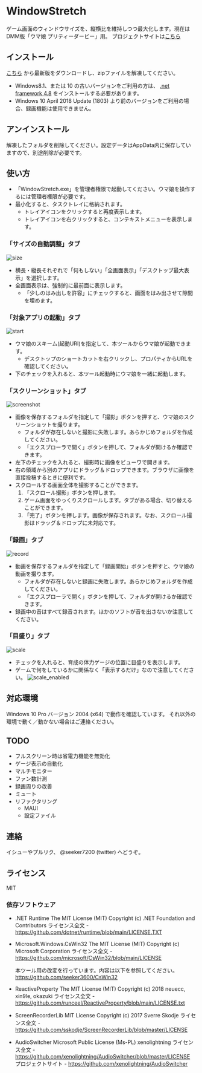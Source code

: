 # WindowStretch
ゲーム画面のウィンドウサイズを、縦横比を維持しつつ最大化します。現在はDMM版「ウマ娘 プリティーダービー」用。
プロジェクトサイトは[こちら](https://github.com/seeker3600/WindowStretch)

## インストール

[こちら](https://github.com/seeker3600/WindowStretch/releases/download/v0.8.0/WindowStretch.zip) から最新版をダウンロードし、zipファイルを解凍してください。

* Windows8.1、または 10 の古いバージョンをご利用の方は、 [.net framework 4.8](https://dotnet.microsoft.com/download/dotnet-framework/thank-you/net48-web-installer) をインストールする必要があります。
* Windows 10 April 2018 Update (1803) より前のバージョンをご利用の場合、録画機能は使用できません。

## アンインストール
解凍したフォルダを削除してください。設定データはAppData内に保存していますので、別途削除が必要です。

## 使い方
* 「WindowStretch.exe」を管理者権限で起動してください。ウマ娘を操作するには管理者権限が必要です。
* 最小化すると、タスクトレイに格納されます。
	* トレイアイコンをクリックすると再度表示します。
	* トレイアイコンを右クリックすると、コンテキストメニューを表示します。

### 「サイズの自動調整」タブ

![size](img/size.png)

* 横長・縦長それぞれで「何もしない」「全画面表示」「デスクトップ最大表示」を選択します。
* 全画面表示は、強制的に最前面に表示します。
	* 「少しのはみ出しを許容」にチェックすると、画面をはみ出させて隙間を埋めます。

### 「対象アプリの起動」タブ

![start](img/start.png)

* ウマ娘のスキーム(起動URI)を指定して、本ツールからウマ娘が起動できます。
	* デスクトップのショートカットを右クリックし、プロパティからURLを確認してください。
* 下のチェックを入れると、本ツール起動時にウマ娘を一緒に起動します。

### 「スクリーンショット」タブ

![screenshot](img/screenshot.png)

* 画像を保存するフォルダを指定して「撮影」ボタンを押すと、ウマ娘のスクリーンショットを撮ります。
	* フォルダが存在しないと撮影に失敗します。あらかじめフォルダを作成してください。
	* 「エクスプローラで開く」ボタンを押して、フォルダが開けるか確認できます。
* 左下のチェックを入れると、撮影時に画像をビューワで開きます。
* 右の領域から別のアプリにドラッグ＆ドロップできます。ブラウザに画像を直接投稿するときに便利です。
* スクロールする画面全体を撮影することができます。
    1. 「スクロール撮影」ボタンを押します。
    2. ゲーム画面をゆっくりスクロールします。タブがある場合、切り替えることができます。
    3. 「完了」ボタンを押します。画像が保存されます。なお、スクロール撮影はドラッグ＆ドロップに未対応です。

### 「録画」タブ

![record](img/record.png)

* 動画を保存するフォルダを指定して「録画開始」ボタンを押すと、ウマ娘の動画を撮ります。
	* フォルダが存在しないと録画に失敗します。あらかじめフォルダを作成してください。
	* 「エクスプローラで開く」ボタンを押して、フォルダが開けるか確認できます。
* 録画中の音はすべて録音されます。ほかのソフトが音を出さないか注意してください。

### 「目盛り」タブ

![scale](img/scale.png)

* チェックを入れると、育成の体力ゲージの位置に目盛りを表示します。
* ゲームで何をしているかに関係なく「表示するだけ」なので注意してください。
	![scale_enabled](img/scale_enabled.png)


## 対応環境

Windows 10 Pro バージョン 2004 (x64) で動作を確認しています。
それ以外の環境で動く／動かない場合はご連絡ください。

## TODO

* フルスクリーン時は省電力機能を無効化
* ゲージ表示の自動化
* マルチモニター
* ファン数計測
* 録画周りの改善
* ミュート
* リファクタリング
    * MAUI
    * 設定ファイル

## 連絡
イシューやプルリク、 @seeker7200 (twitter) へどうぞ。

## ライセンス
MIT

### 依存ソフトウェア

* .NET Runtime
    The MIT License (MIT)  Copyright (c) .NET Foundation and Contributors
    ライセンス全文 - https://github.com/dotnet/runtime/blob/main/LICENSE.TXT

* Microsoft.Windows.CsWin32
    The MIT License (MIT)  Copyright (c) Microsoft Corporation
    ライセンス全文 - https://github.com/microsoft/CsWin32/blob/main/LICENSE

    本ツール用の改変を行っています。内容は以下を参照してください。
    https://github.com/seeker3600/CsWin32

* ReactiveProperty
    The MIT License (MIT)  Copyright (c) 2018 neuecc, xin9le, okazuki
    ライセンス全文 - https://github.com/runceel/ReactiveProperty/blob/main/LICENSE.txt

* ScreenRecorderLib
    MIT License  Copyright (c) 2017 Sverre Skodje
    ライセンス全文 - https://github.com/sskodje/ScreenRecorderLib/blob/master/LICENSE

* AudioSwitcher
    Microsoft Public License (Ms-PL) xenolightning
    ライセンス全文 - https://github.com/xenolightning/AudioSwitcher/blob/master/LICENSE
    プロジェクトサイト - https://github.com/xenolightning/AudioSwitcher
